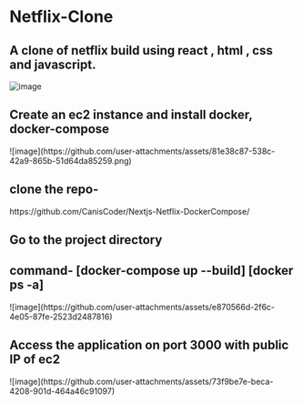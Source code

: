 # Netflix-Clone
<h2>A clone of netflix build using react , html , css and javascript.</h2>

![image](https://user-images.githubusercontent.com/96056167/184530833-72c917e4-5cfc-46ca-9258-c2c84d534bc5.png)
<be>
<h2> Create an ec2 instance and install docker, docker-compose</h2>
![image](https://github.com/user-attachments/assets/81e38c87-538c-42a9-865b-51d64da85259.png)

<h2>clone the repo-</h2>
  https://github.com/CanisCoder/Nextjs-Netflix-DockerCompose/
<h2>Go to the project directory</h2>
<h2>command- [docker-compose up --build] [docker ps -a] </h2>
![image](https://github.com/user-attachments/assets/e870566d-2f6c-4e05-87fe-2523d2487816)

<h2>Access the application on port 3000 with public IP of ec2</h2>
![image](https://github.com/user-attachments/assets/73f9be7e-beca-4208-901d-464a46c91097)




